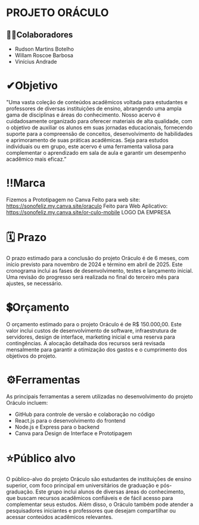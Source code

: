 # PROJETO ORÁCULO

## 👨‍💼Colaboradores

- Rudson Martins Botelho
- Willam Roscoe Barbosa
- Vinícius Andrade

# ✔Objetivo

"Uma vasta coleção de conteúdos acadêmicos voltada para estudantes e professores de diversas instituições de ensino, abrangendo uma ampla gama de disciplinas e áreas do conhecimento. Nosso acervo é cuidadosamente organizado para oferecer materiais de alta qualidade, com o objetivo de auxiliar os alunos em suas jornadas educacionais, fornecendo suporte para a compreensão de conceitos, desenvolvimento de habilidades e aprimoramento de suas práticas acadêmicas. Seja para estudos individuais ou em grupo, este acervo é uma ferramenta valiosa para complementar o aprendizado em sala de aula e garantir um desempenho acadêmico mais eficaz.”

# ‼Marca
Fizemos a Prototipagem no Canva
Feito para web site:
https://sonofeliz.my.canva.site/oraculo
Feito para Web Aplicativo:
https://sonofeliz.my.canva.site/or-culo-mobile
LOGO DA EMPRESA

# 🗓 Prazo

O prazo estimado para a conclusão do projeto Oráculo é de 6 meses, com início previsto para novembro de 2024 e término em abril de 2025. Este cronograma inclui as fases de desenvolvimento, testes e lançamento inicial. Uma revisão do progresso será realizada no final do terceiro mês para ajustes, se necessário.

# 💲Orçamento

O orçamento estimado para o projeto Oráculo é de R$ 150.000,00. Este valor inclui custos de desenvolvimento de software, infraestrutura de servidores, design de interface, marketing inicial e uma reserva para contingências. A alocação detalhada dos recursos será revisada mensalmente para garantir a otimização dos gastos e o cumprimento dos objetivos do projeto.

# ⚙Ferramentas

As principais ferramentas a serem utilizadas no desenvolvimento do projeto Oráculo incluem:

- GitHub para controle de versão e colaboração no código
- React.js para o desenvolvimento do frontend
- Node.js e Express para o backend
- Canva para Design de Interface e Prototipagem

# ⭐Público alvo

O público-alvo do projeto Oráculo são estudantes de instituições de ensino superior, com foco principal em universitários de graduação e pós-graduação. Este grupo inclui alunos de diversas áreas do conhecimento, que buscam recursos acadêmicos confiáveis e de fácil acesso para complementar seus estudos. Além disso, o Oráculo também pode atender a pesquisadores iniciantes e professores que desejam compartilhar ou acessar conteúdos acadêmicos relevantes.
